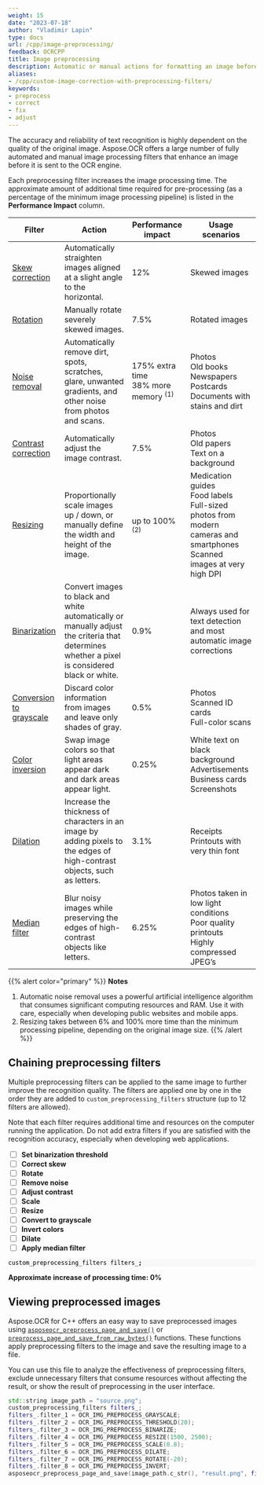 ```yaml
---
weight: 15
date: "2023-07-18"
author: "Vladimir Lapin"
type: docs
url: /cpp/image-preprocessing/
feedback: OCRCPP
title: Image preprocessing
description: Automatic or manual actions for formatting an image before sending it for recognition.
aliases:
- /cpp/custom-image-correction-with-preprocessing-filters/
keywords:
- preprocess
- correct
- fix
- adjust
---
```


<style>
	#filters-chain > div {
		display: flex;
		align-items: center;
	}

	#filters-chain > div > label {
		margin: 0 0 0 7px;
		font-weight: 700;
	}

	.hidden {
		display: none !important;
	}
</style>

The accuracy and reliability of text recognition is highly dependent on the quality of the original image. Aspose.OCR offers a large number of fully automated and manual image processing filters that enhance an image before it is sent to the OCR engine.

Each preprocessing filter increases the image processing time. The approximate amount of additional time required for pre-processing (as a percentage of the minimum image processing pipeline) is listed in the **Performance Impact** column.

Filter | Action | Performance impact | Usage scenarios
------ | ------ | ------------------ | ---------------
[Skew correction](/ocr/cpp/deskew/#automatic-skew-correction) | Automatically straighten images aligned at a slight angle to the horizontal. | 12% | Skewed images
[Rotation](/ocr/cpp/deskew/#manual-skew-correction) | Manually rotate severely skewed images. | 7.5% | Rotated images
[Noise removal](/ocr/cpp/denoise/) | Automatically remove dirt, spots, scratches, glare, unwanted gradients, and other noise from photos and scans. | 175% extra time<br />38% more memory <sup>(1)</sup> | Photos<br />Old books<br />Newspapers<br />Postcards<br />Documents with stains and dirt
[Contrast correction](/ocr/cpp/contrast/) | Automatically adjust the image contrast. | 7.5% | Photos<br />Old papers<br />Text on a background
[Resizing](/ocr/cpp/resize/) | Proportionally scale images up / down, or manually define the width and height of the image. | up to 100% <sup>(2)</sup> | Medication guides<br />Food labels<br />Full-sized photos from modern cameras and smartphones<br />Scanned images at very high DPI
[Binarization](/ocr/cpp/binarization/) | Convert images to black and white automatically or manually adjust the criteria that determines whether a pixel is considered black or white. | 0.9% |  Always used for text detection and most automatic image corrections
[Conversion to grayscale](/ocr/cpp/grayscale/) | Discard color information from images and leave only shades of gray. | 0.5% | Photos<br />Scanned ID cards<br />Full-color scans
[Color inversion](/ocr/cpp/invert/) | Swap image colors so that light areas appear dark and dark areas appear light. | 0.25% | White text on black background<br />Advertisements<br />Business cards<br />Screenshots
[Dilation](/ocr/cpp/dilate/) | Increase the thickness of characters in an image by adding pixels to the edges of high-contrast objects, such as letters. | 3.1% | Receipts<br />Printouts with very thin font
[Median filter](/ocr/cpp/median/) | Blur noisy images while preserving the edges of high-contrast objects like letters. | 6.25% | Photos taken in low light conditions<br />Poor quality printouts<br />Highly compressed JPEG’s

{{% alert color="primary" %}}
**Notes**

1. Automatic noise removal uses a powerful artificial intelligence algorithm that consumes significant computing resources and RAM. Use it with care, especially when developing public websites and mobile apps.
2. Resizing takes between 6% and 100% more time than the minimum processing pipeline, depending on the original image size.
{{% /alert %}}

## Chaining preprocessing filters

Multiple preprocessing filters can be applied to the same image to further improve the recognition quality. The filters are applied one by one in the order they are added to `custom_preprocessing_filters` structure (up to 12 filters are allowed).

Note that each filter requires additional time and resources on the computer running the application. Do not add extra filters if you are satisfied with the recognition accuracy, especially when developing web applications.

<div id="filters-chain">
	<div>
		<input type="checkbox" id="threshold" impact="0.9" />
		<label for="threshold">Set binarization threshold</label>
	</div>
	<div>
		<input type="checkbox" id="deskew" impact="12" />
		<label for="deskew">Correct skew</label>
	</div>
	<div>
		<input type="checkbox" id="rotate" impact="7.5" />
		<label for="rotate">Rotate</label>
	</div>
	<div>
		<input type="checkbox" id="denoise" impact="175" />
		<label for="denoise">Remove noise</label>
	</div>
	<div>
		<input type="checkbox" id="contrast" impact="7.5" />
		<label for="contrast">Adjust contrast</label>
	</div>
	<div>
		<input type="checkbox" id="scale" impact="6" />
		<label for="scale">Scale</label>
	</div>
	<div>
		<input type="checkbox" id="resize" impact="6" />
		<label for="resize">Resize</label>
	</div>
	<div>
		<input type="checkbox" id="grayscale" impact="0.5" />
		<label for="grayscale">Convert to grayscale</label>
	</div>
	<div>
		<input type="checkbox" id="invert" impact="0.25" />
		<label for="invert">Invert colors</label>
	</div>
	<div>
		<input type="checkbox" id="dilate" impact="3.1" />
		<label for="dilate">Dilate</label>
	</div>
	<div>
		<input type="checkbox" id="median" impact="6.25" />
		<label for="median">Apply median filter</label>
	</div>
</div>

<div class="highlight"><pre tabindex="0" style="background-color:#f8f8f8;-moz-tab-size:4;-o-tab-size:4;tab-size:4;"><code class="language-cpp" data-lang="cpp"><span style="display:flex;"><span><span style="color:#000">custom_preprocessing_filters</span> <span style="color:#000">filters_</span><span style="color:#000;font-weight:bold">;</span>
</span></span><span style="display:flex;" id="threshold-code" class="hidden"><span><span style="color:#000">filters_</span><span style="color:#000;font-weight:bold">.</span><span style="color:#000">filter_1</span> <span style="color:#ce5c00;font-weight:bold">=</span> <span style="color:#000">OCR_IMG_PREPROCESS_THRESHOLD</span><span style="color:#000;font-weight:bold">({</span><span style="color:#000">THRESHOLD</span><span style="color:#000;font-weight:bold">});</span>
</span></span><span style="display:flex;" id="deskew-code" class="hidden"><span><span style="color:#000">filters_</span><span style="color:#000;font-weight:bold">.</span><span style="color:#000">filter_2</span> <span style="color:#ce5c00;font-weight:bold">=</span> <span style="color:#000">OCR_IMG_PREPROCESS_AUTOSKEW</span><span style="color:#000;font-weight:bold">;</span>
</span></span><span style="display:flex;" id="rotate-code" class="hidden"><span><span style="color:#000">filters_</span><span style="color:#000;font-weight:bold">.</span><span style="color:#000">filter_3</span> <span style="color:#ce5c00;font-weight:bold">=</span> <span style="color:#000">OCR_IMG_PREPROCESS_ROTATE</span><span style="color:#000;font-weight:bold">({</span><span style="color:#000">ANGLE</span><span style="color:#000;font-weight:bold">});</span>
</span></span><span style="display:flex;" id="denoise-code" class="hidden"><span><span style="color:#000">filters_</span><span style="color:#000;font-weight:bold">.</span><span style="color:#000">filter_4</span> <span style="color:#ce5c00;font-weight:bold">=</span> <span style="color:#000">OCR_IMG_PREPROCESS_AUTODENOISING</span><span style="color:#000;font-weight:bold">;</span>
</span></span><span style="display:flex;" id="contrast-code" class="hidden"><span><span style="color:#000">filters_</span><span style="color:#000;font-weight:bold">.</span><span style="color:#000">filter_5</span> <span style="color:#ce5c00;font-weight:bold">=</span> <span style="color:#000">OCR_IMG_PREPROCESS_CONTRAST_CORRECTION</span><span style="color:#000;font-weight:bold">;</span>
</span></span><span style="display:flex;" id="scale-code" class="hidden"><span><span style="color:#000">filters_</span><span style="color:#000;font-weight:bold">.</span><span style="color:#000">filter_6</span> <span style="color:#ce5c00;font-weight:bold">=</span> <span style="color:#000">OCR_IMG_PREPROCESS_SCALE</span><span style="color:#000;font-weight:bold">({</span><span style="color:#000">RATIO</span><span style="color:#000;font-weight:bold">});</span>
</span></span><span style="display:flex;" id="resize-code" class="hidden"><span><span style="color:#000">filters_</span><span style="color:#000;font-weight:bold">.</span><span style="color:#000">filter_7</span> <span style="color:#ce5c00;font-weight:bold">=</span> <span style="color:#000">OCR_IMG_PREPROCESS_RESIZE</span><span style="color:#000;font-weight:bold">({</span><span style="color:#000">WIDTH</span><span style="color:#000;font-weight:bold">},</span> <span style="color:#000;font-weight:bold">{</span><span style="color:#000">HEIGHT</span><span style="color:#000;font-weight:bold">});</span>
</span></span><span style="display:flex;" id="grayscale-code" class="hidden"><span><span style="color:#000">filters_</span><span style="color:#000;font-weight:bold">.</span><span style="color:#000">filter_8</span> <span style="color:#ce5c00;font-weight:bold">=</span> <span style="color:#000">OCR_IMG_PREPROCESS_GRAYSCALE</span><span style="color:#000;font-weight:bold">;</span>
</span></span><span style="display:flex;" id="invert-code" class="hidden"><span><span style="color:#000">filters_</span><span style="color:#000;font-weight:bold">.</span><span style="color:#000">filter_9</span> <span style="color:#ce5c00;font-weight:bold">=</span> <span style="color:#000">OCR_IMG_PREPROCESS_INVERT</span><span style="color:#000;font-weight:bold">;</span>
</span></span><span style="display:flex;" id="dilate-code" class="hidden"><span><span style="color:#000">filters_</span><span style="color:#000;font-weight:bold">.</span><span style="color:#000">filter_10</span> <span style="color:#ce5c00;font-weight:bold">=</span> <span style="color:#000">OCR_IMG_PREPROCESS_DILATE</span><span style="color:#000;font-weight:bold">;</span>
</span></span><span style="display:flex;" id="median-code" class="hidden"><span><span style="color:#000">filters_</span><span style="color:#000;font-weight:bold">.</span><span style="color:#000">filter_11</span> <span style="color:#ce5c00;font-weight:bold">=</span> <span style="color:#000">OCR_IMG_PREPROCESS_MEDIAN</span><span style="color:#000;font-weight:bold">;</span>
</span></span></code></pre></div>

**Approximate increase of processing time: <span id="impact-time">0</span>%**

## Viewing preprocessed images

Aspose.OCR for C++ offers an easy way to save preprocessed images using [`asposeocr_preprocess_page_and_save()`](https://reference.aspose.com/ocr/cpp/groupAspose#ga69cc8aa64a4cd77628f3b273c3d41645) or [`preprocess_page_and_save_from_raw_bytes()`](https://reference.aspose.com/ocr/cpp/groupAspose#ga08dd0476f72f50bd13fc1445191b8057) functions. These functions apply preprocessing filters to the image and save the resulting image to a file.

You can use this file to analyze the effectiveness of preprocessing filters, exclude unnecessary filters that consume resources without affecting the result, or show the result of preprocessing in the user interface.

```cpp
std::string image_path = "source.png";
custom_preprocessing_filters filters_;
filters_.filter_1 = OCR_IMG_PREPROCESS_GRAYSCALE;
filters_.filter_2 = OCR_IMG_PREPROCESS_THRESHOLD(20);
filters_.filter_3 = OCR_IMG_PREPROCESS_BINARIZE;
filters_.filter_4 = OCR_IMG_PREPROCESS_RESIZE(1500, 2500);
filters_.filter_5 = OCR_IMG_PREPROCESS_SCALE(0.8);
filters_.filter_6 = OCR_IMG_PREPROCESS_DILATE;
filters_.filter_7 = OCR_IMG_PREPROCESS_ROTATE(-20);
filters_.filter_8 = OCR_IMG_PREPROCESS_INVERT;
asposeocr_preprocess_page_and_save(image_path.c_str(), "result.png", filters_);
```

<script>
window.addEventListener("load", function(){
	$("#filters-chain input").change(applyFilter);
});

function applyFilter()
{
	let status = $(this).prop("checked");
	switch($(this).attr("id"))
	{
		case "threshold":
			if(status) $("#threshold-code").removeClass("hidden");
			else $("#threshold-code").addClass("hidden");
			break;
		case "deskew":
			if(status) $("#deskew-code").removeClass("hidden");
			else $("#deskew-code").addClass("hidden");
			if(status)
			{
				$("#rotate").prop("checked", false);
				$("#rotate-code").addClass("hidden");
			}
			break;
		case "rotate":
			if(status) $("#rotate-code").removeClass("hidden");
			else $("#rotate-code").addClass("hidden");
			if(status)
			{
				$("#deskew").prop("checked", false);
				$("#deskew-code").addClass("hidden");
			}
			break;
		case "denoise":
			if(status) $("#denoise-code").removeClass("hidden");
			else $("#denoise-code").addClass("hidden");
			break;
		case "contrast":
			if(status) $("#contrast-code").removeClass("hidden");
			else $("#contrast-code").addClass("hidden");
			break;
		case "scale":
			if(status) $("#scale-code").removeClass("hidden");
			else $("#scale-code").addClass("hidden");
			if(status)
			{
				$("#resize").prop("checked", false);
				$("#resize-code").addClass("hidden");
			}
			break;
		case "resize":
			if(status) $("#resize-code").removeClass("hidden");
			else $("#resize-code").addClass("hidden");
			if(status)
			{
				$("#scale").prop("checked", false);
				$("#scale-code").addClass("hidden");
			}
			break;
		case "grayscale":
			if(status) $("#grayscale-code").removeClass("hidden");
			else $("#grayscale-code").addClass("hidden");
			break;
		case "invert":
			if(status) $("#invert-code").removeClass("hidden");
			else $("#invert-code").addClass("hidden");
			break;
		case "dilate":
			if(status) $("#dilate-code").removeClass("hidden");
			else $("#dilate-code").addClass("hidden");
			break;
		case "median":
			if(status) $("#median-code").removeClass("hidden");
			else $("#median-code").addClass("hidden");
			if(status)
			{
				$("#grayscale").prop("checked", false);
				$("#grayscale-code").addClass("hidden");
			}
			break;
		default:
			break;
	}
	let total=0;
	$("#filters-chain input").each(function(){
		let box = $(this);
		if(box.prop("checked")) total += parseFloat(box.attr("impact"));
	});
	$("#impact-time").text(total);
}
</script>